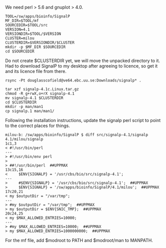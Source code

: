 We need perl > 5.6 and gnuplot > 4.0.

    TOOL=/sw/apps/bioinfo/SignalP
    MF_DIR=$TOOL/mf
    SOURCEDIR=$TOOL/src
    VERSION=4.1
    VERSIONDIR=$TOOL/$VERSION
    CLUSTER=milou
    CLUSTERDIR=$VERSIONDIR/$CLUSTER
    mkdir -p $MF_DIR $SOURCEDIR
    cd $SOURCEDIR

Do not create $CLUSTERDIR yet, we will move the unpacked directory to it.  Had
to download SignalP to my desktop after agreeing to licence, so get it and its
licence file from there.

    rsync -Pt douglasscofield@ve64.ebc.uu.se:Downloads/signalp* .

    tar xzf signalp-4.1c.Linux.tar.gz 
    chmod -R g+rwX,o+rX signalp-4.1
    mv signalp-4.1 $CLUSTERDIR
    cd $CLUSTERDIR
    mkdir -p man/man1
    cp signalp.1 man/man1/

Following the installation instructions, update the signalp perl script to point to the correct places for things.

    milou-b: /sw/apps/bioinfo/SignalP $ diff src/signalp-4.1/signalp 4.1/milou/signalp
    1c1,3
    < #!/usr/bin/perl
    ---
    > #!/usr/bin/env perl
    >
    > ##!/usr/bin/perl  ##UPPMAX
    13c15,16
    <     $ENV{SIGNALP} = '/usr/cbs/bio/src/signalp-4.1';
    ---
    >     #$ENV{SIGNALP} = '/usr/cbs/bio/src/signalp-4.1';  ##UPPMAX
    >     $ENV{SIGNALP} = '/sw/apps/bioinfo/SignalP/4.1/milou';  ##UPPMAX
    17c20,21
    < my $outputDir = "/var/tmp";
    ---
    > #my $outputDir = "/var/tmp";  ##UPPMAX
    > my $outputDir = $ENV{SNIC_TMP};  ##UPPMAX
    20c24,25
    < my $MAX_ALLOWED_ENTRIES=10000;
    ---
    > #my $MAX_ALLOWED_ENTRIES=10000;  ##UPPMAX
    > my $MAX_ALLOWED_ENTRIES=1000000000;  ##UPPMAX


For the mf file, add $modroot to PATH and $modroot/man to MANPATH.
